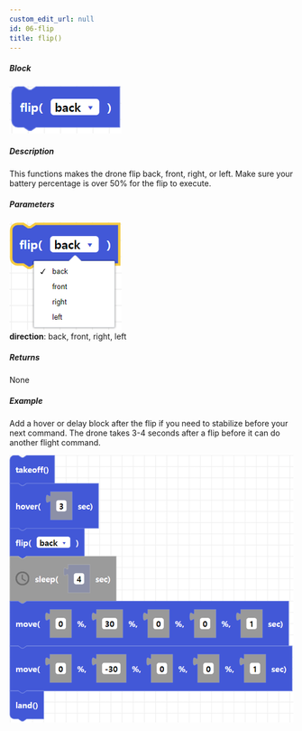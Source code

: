 ```yaml
---
custom_edit_url: null
id: 06-flip
title: flip()
---
```


##### Block

![flip image](flip_senior.png)

##### Description

This functions makes the drone flip back, front, right, or left. Make sure your battery percentage is over 50% for the flip to execute.

##### Parameters
![flip param image](flip_senior_param.png)    
**direction**: back, front, right, left <br /> 

##### Returns

None

##### Example
Add a hover or delay block after the flip if you need to stabilize before your next command. The drone takes 3-4 seconds after a flip before it can do another flight command.

![go at power example](flip_senior_example.png)
